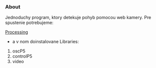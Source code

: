 ### About

Jednoduchy program, ktory detekuje pohyb pomocou web kamery.
Pre spustenie potrebujeme:

 [Processing](https://processing.org/download/)
 
 - a v nom doinstalovane Libraries:
 1. oscP5
 2. controlP5
 3. video

